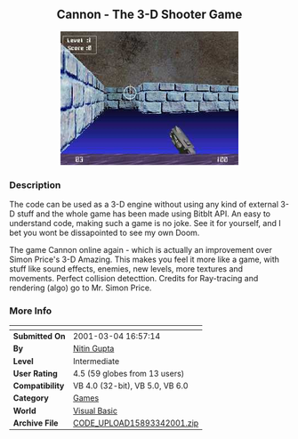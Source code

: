 ﻿<div align="center">

## Cannon \- The 3\-D Shooter Game

<img src="PIC200134104447771.jpg">
</div>

### Description

The code can be used as a 3-D engine without using any kind of external 3-D stuff and the whole game has been made using Bitblt API. An easy to understand code, making such a game is no joke. See it for yourself, and I bet you wont be dissapointed to see my own Doom.

The game Cannon online again - which is actually an improvement over Simon Price's 3-D Amazing. This makes you feel it more like a game, with stuff like sound effects, enemies, new levels, more textures and movements. Perfect collision detecttion. Credits for Ray-tracing and rendering (algo) go to Mr. Simon Price.
 
### More Info
 


<span>             |<span>
---                |---
**Submitted On**   |2001-03-04 16:57:14
**By**             |[Nitin Gupta](https://github.com/Planet-Source-Code/PSCIndex/blob/master/ByAuthor/nitin-gupta.md)
**Level**          |Intermediate
**User Rating**    |4.5 (59 globes from 13 users)
**Compatibility**  |VB 4\.0 \(32\-bit\), VB 5\.0, VB 6\.0
**Category**       |[Games](https://github.com/Planet-Source-Code/PSCIndex/blob/master/ByCategory/games__1-38.md)
**World**          |[Visual Basic](https://github.com/Planet-Source-Code/PSCIndex/blob/master/ByWorld/visual-basic.md)
**Archive File**   |[CODE\_UPLOAD15893342001\.zip](https://github.com/Planet-Source-Code/nitin-gupta-cannon-the-3-d-shooter-game__1-21506/archive/master.zip)








